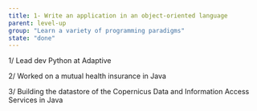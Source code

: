 ```yaml
---
title: 1- Write an application in an object-oriented language
parent: level-up
group: "Learn a variety of programming paradigms"
state: "done"
---
```


1/ Lead dev Python at Adaptive

2/ Worked on a mutual health insurance in Java

3/ Building the datastore of the Copernicus Data and Information Access Services in Java
